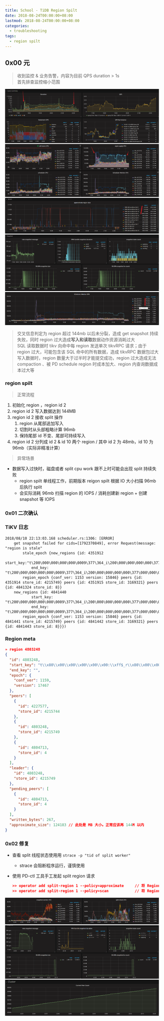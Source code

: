 ```yaml
---
title: School - TiDB Region Spilt
date: 2018-08-24T00:00:00+08:00
lastmod: 2018-08-24T00:00:00+08:00
categories:
  - troubleshooting
tags:
  - region spilt
---
```

## 0x00 元

> 收到监控 & 业务告警，内容为目前 QPS duration > 1s  
> 首先排查监控缩小范围

![ap.tidb.cc TiDB Region Spilt QPS duration](./1-qps.png "ap.tidb.cc TiDB Region Spilt")  
![ap.tidb.cc TiDB Region Spilt apply cpu 上涨](./2-apply.png "ap.tidb.cc TiDB Region Spilt")  
![ap.tidb.cc TiDB Region Spilt region 大小](./3-max.png "ap.tidb.cc TiDB Region Spilt")  
![ap.tidb.cc TiDB Region Spilt get snapshot failed](./4-snapshot.png "ap.tidb.cc TiDB Region Spilt")  
![ap.tidb.cc TiDB Region Spilt schedule duration](./5-schedule.png "ap.tidb.cc TiDB Region Spilt")  

> 交叉信息判定为 region 超过 144mb 以后未分裂，造成 get snapshot 持续失败，同时 region 过大造成**写入和读取**数据动作资源消耗过大  
> SQL 读取数据时 tikv 向命中每 region 发送单次 tikvRPC 请求；由于 region 过大，可能包含该 SQL 命中的所有数据，造成 tikvRPC 数据包过大  
> 写入数据时，region 数量大于过半时才能提交成功，region 过大造成无法 compaction 、被 PD schedule region 时成本加大、region 内查询数据成本过大等  

### region spilt

> 正常流程

1. 初始化 region ，region id 2
2. region id 2 写入数据达到 144MB
3. region id 2 接收 split 操作
   1. region 从尾部追加写入
   2. 切割时从头部粗略计算 96mb
   3. 保持尾部 id 不变、尾部可持续写入
4. region id 2 分列成 id 2 & id 10 两个 region / 其中 id 2 为 48mb，id 10 为 96mb（实际非精准计算）

> 异常场景

- 数据写入过快时，磁盘或者 split cpu work 跟不上时可能会出现 split 持续失败
  - region spilt 单线程工作，前期版本 reigon spilt 根据 IO 大小扫描 96mb 后执行 split
  - 会实际消耗 96mb 扫描 region 的 IOPS / 消耗创建新 region + 创建 snapshot 等 IOPS

### 0x01 二次确认

### TiKV 日志

```log
2018/08/10 22:13:03.168 scheduler.rs:1306: [ERROR] 
    get snapshot failed for cids=[1792370849], error Request(message: "region is stale" 
        stale_epoch {new_regions {id: 4351912 
            start_key:"t\200\000\000\000\000\0009\377\364_i\200\000\000\000\000\377\000\000\003\001A336\3770001\37762\000\377\000\000\000\000\000\371\003\216\377\000\000\001\344\317\341i\000\376" 
            end_key: "t\200\000\000\000\000\0009\377\364_i\200\000\000\000\000\377\000\000\003\001A760\3770035\37733\000\377\000\000\000\000\000\371\003\200\377\000\000\000\000\2233\242\000\376" 
        region_epoch {conf_ver: 1153 version: 15846} peers {id: 4351914 store_id: 4215749} peers {id: 4351915 store_id: 3169321} peers {id: 4841324 store_id: 8}} 
    new_regions {id: 4841440 
            start_key: "t\200\000\000\000\000\0009\377\364_i\200\000\000\000\000\377\000\000\003\001A120\3770031\37739\000\377\000\000\000\000\000\371\003\200\377\000\000\000\000V\311\254\000\376" 
            end_key: "t\200\000\000\000\000\0009\377\364_i\200\000\000\000\000\377\000\000\003\001A336\3770001\37762\000\377\000\000\000\000\000\371\003\216\377\000\000\001\344\317\341i\000\376" 
        region_epoch {conf_ver: 1153 version: 15846} peers {id: 4841441 store_id: 4215749} peers {id: 4841442 store_id: 3169321} peers {id: 4841443 store_id: 8}}})
```

### Region meta

```json
» region 4803248
{
  "id": 4803248,
  "start_key": "t\\x80\\x00\\x00\\x00\\x00\\x00:\\xff$_r\\x80\\x00\\x00\\x00'\\xffױ\\xf4\\x00\\x00\\x00\\x00\\x00\\xfa",
  "end_key": "",
  "epoch": {
    "conf_ver": 1159,
    "version": 17467
  },
  "peers": [
    {
      "id": 4227577,
      "store_id": 4215744
    },
    {
      "id": 4803248,
      "store_id": 4215749
    },
    {
      "id": 4804713,
      "store_id": 4
    }
  ],
  "leader": {
    "id": 4803248,
    "store_id": 4215749
  },
  "pending_peers": [
    {
      "id": 4804713,
      "store_id": 4
    }
  ],
  "written_bytes": 267,
  "approximate_size": 124183 // 此处是 MB 大小。正常应该再 144M 以内
}
```

### 0x02 修复

- 查看 split 线程状态使用用 `strace -p "tid of split worker"`
  - strace 会阻断程序运行，谨慎使用

- 使用 PD-ctl 工具手工发起 split region 请求

    ```json
    >> operator add split-region 1 --policy=approximate     // 将 Region 1 对半拆分成两个 Region，基于粗略估计值
    >> operator add split-region 1 --policy=scan            // 将 Region 1 对半拆分成两个 Region，基于精确扫描值
    ```

![ap.tidb.cc TiDB Region Spilt region split 请求后](./6-split.png "ap.tidb.cc TiDB Region Spilt")  
![ap.tidb.cc TiDB Region Spilt region split 请求后 snapshot cpu 占用](./7-snapshot-cpu.png "ap.tidb.cc TiDB Region Spilt")  
![ap.tidb.cc TiDB Region Spilt region split 请求后 region 增长状态](./8-region-sum.png "ap.tidb.cc TiDB Region Spilt")  
